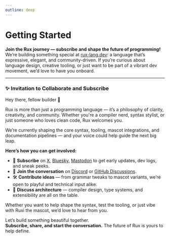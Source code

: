 ```yaml
---
outline: deep
---
```


# Getting Started

**Join the Rux journey — subscribe and shape the future of programming!**  
We’re building something special at [rux-lang.dev](/): a language that’s expressive, elegant, and community-driven. If you’re curious about language design, creative tooling, or just want to be part of a vibrant dev movement, we’d love to have you onboard.

---

### ✨ Invitation to Collaborate and Subscribe

Hey there, fellow builder 👋

Rux is more than just a programming language — it’s a philosophy of clarity, creativity, and community. Whether you're a compiler nerd, syntax stylist, or just someone who loves clean code, Rux welcomes you.

We’re currently shaping the core syntax, tooling, mascot integrations, and documentation pipelines — and your voice could help guide the next big leap.

**Here’s how you can get involved:**

- 📨 **Subscribe** on [X](https://x.com/ruxlang), [Bluesky](https://bsky.app/profile/ruxlang.bsky.social), [Mastodon](https://mastodon.social/@ruxlang) to get early updates, dev logs, and sneak peeks.
- 💬 **Join the conversation** on [Discord](https://discord.com/invite/uvSHjtZSVG) or [GitHub Discussions](https://github.com/rux-lang/rux/discussions).
- 🛠️ **Contribute ideas** — from grammar tweaks to mascot variants, we’re open to playful and technical input alike.
- 🧠 **Discuss architecture** — compiler design, type systems, and extensibility are all on the table.

Whether you want to help shape the syntax, test the tooling, or just vibe with Ruxi the mascot, we’d love to hear from you.

Let’s build something beautiful together.  
 **Subscribe, share, and start the conversation.** The future of Rux is yours to help define.
